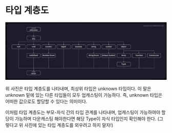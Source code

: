 # 타입 계층도

![type-inherit](./images/type-inherit.png)

위 사진은 타입 계층도를 나타내며, 최상위 타입은 unknown 타입이다. 이 말은 unknown 밑에 있는 다른 타입들이 모두 업캐스팅이 가능하다. 즉, unknown 타입은 어떠한 값으로도 할당할 수 있다는 의미이다.

이처럼 타입 계층도는 부모-자식 간의 타입 관계를 나타내며, 업캐스팅이 가능하여야 할당이 가능하며 다운캐스팅 해야한다면 해당 Type이 자식 타입인지 확인해야 한다. (그렇다고 위 사진에 있는 타입 계층도를 외우려고 하지 말자!)
